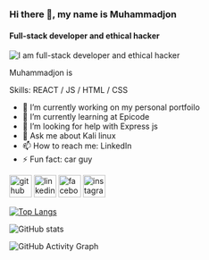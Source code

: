 ### Hi there 👋, my name is Muhammadjon

####  Full-stack developer and ethical hacker
![I am full-stack developer and ethical hacker](https://external-content.duckduckgo.com/iu/?u=https%3A%2F%2Fres.cloudinary.com%2Fteepublic%2Fimage%2Fprivate%2Fs--CAJ3wz7K--%2Ft_Preview%2Fb_rgb%3A191919%2Cc_limit%2Cf_auto%2Ch_630%2Cq_90%2Cw_630%2Fv1588772009%2Fproduction%2Fdesigns%2F9859510_0.jpg&f=1&nofb=1&ipt=1562df50a036ffbd6f9b2dbab103f7cd74ef23daae98940de769328f3b616821&ipo=images)

Muhammadjon is 

Skills:  REACT / JS / HTML / CSS

- 🔭 I’m currently working on my personal portfoilo 
- 🌱 I’m currently learning at Epicode 
- 🤔 I’m looking for help with Express js 
- 💬 Ask me about Kali linux 
- 📫 How to reach me: LinkedIn 
- ⚡ Fun fact: car guy 


[<img src='https://cdn.jsdelivr.net/npm/simple-icons@3.0.1/icons/github.svg' alt='github' height='40'>](https://github.com/muhammadjon-is)  [<img src='https://cdn.jsdelivr.net/npm/simple-icons@3.0.1/icons/linkedin.svg' alt='linkedin' height='40'>](https://www.linkedin.com/in/https://www.linkedin.com/in/mukhammadjon-isakov-b5b05720b//)  [<img src='https://cdn.jsdelivr.net/npm/simple-icons@3.0.1/icons/facebook.svg' alt='facebook' height='40'>](https://www.facebook.com/muhammadjonisakov)  [<img src='https://cdn.jsdelivr.net/npm/simple-icons@3.0.1/icons/instagram.svg' alt='instagram' height='40'>](https://www.instagram.com/muhammadjon_is/)  

[![Top Langs](https://github-readme-stats.vercel.app/api/top-langs/?username=muhammadjon-is)](https://github.com/anuraghazra/github-readme-stats)

![GitHub stats](https://github-readme-stats.vercel.app/api?username=muhammadjon-is&show_icons=true)  

![GitHub Activity Graph](https://activity-graph.herokuapp.com/graph?username=muhammadjon-is)  








